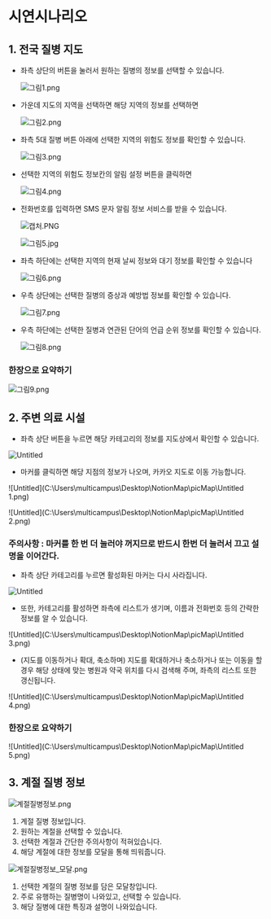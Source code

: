 # 시연시나리오

## 1. 전국 질병 지도

- 좌측 상단의 버튼을 눌러서 원하는 질병의 정보를 선택할 수 있습니다.
  
    ![그림1.png](picDisease/그림1.png)
    
- 가운데 지도의 지역을 선택하면 해당 지역의 정보를 선택하면
  
    ![그림2.png](picDisease/그림2.png)
    
- 좌측 5대 질병 버튼 아래에 선택한 지역의 위험도 정보를 확인할 수 있습니다.
  
    ![그림3.png](picDisease/그림3.png)
    
- 선택한 지역의 위험도 정보칸의 알림 설정 버튼을 클릭하면
  
    ![그림4.png](picDisease/그림4.png)
    

 

- 전화번호를 입력하면 SMS 문자 알림 정보 서비스를 받을 수 있습니다.
  
    ![캡처.PNG](picDisease/캡처.png)
    
    ![그림5.jpg](picDisease/그림5.jpg)
    
- 좌측 하단에는 선택한 지역의 현재 날씨 정보와 대기 정보를 확인할 수 있습니다
  
    ![그림6.png](picDisease/그림6.png)
    
- 우측 상단에는 선택한 질병의 증상과 예방법 정보를 확인할 수 있습니다.
  
    ![그림7.png](picDisease/그림7.png)
    
- 우측 하단에는 선택한 질병과 연관된 단어의 언급 순위 정보를 확인할 수 있습니다.
  
    ![그림8.png](picDisease/그림8.png)



### 한장으로 요약하기

![그림9.png](picDisease/그림9.png)



## 2. 주변 의료 시설

- 좌측 상단 버튼을 누르면 해당 카테고리의 정보를 지도상에서 확인할 수 있습니다.

![Untitled](C:\Users\multicampus\Desktop\NotionMap\picMap\Untitled.png)

- 마커를 클릭하면 해당 지점의 정보가 나오며, 카카오 지도로 이동 가능합니다.

![Untitled](C:\Users\multicampus\Desktop\NotionMap\picMap\Untitled 1.png)

![Untitled](C:\Users\multicampus\Desktop\NotionMap\picMap\Untitled 2.png)

### 주의사항 : 마커를 한 번 더 눌러야 꺼지므로 반드시 한번 더 눌러서 끄고 설명을 이어간다.

- 좌측 상단 카테고리를 누르면 활성화된 마커는 다시 사라집니다.

![Untitled](C:\Users\multicampus\Desktop\NotionMap\picMap\Untitled.png)

- 또한, 카테고리를 활성하면 좌측에 리스트가 생기며, 이름과 전화번호 등의 간략한 정보를 알 수 있습니다.

![Untitled](C:\Users\multicampus\Desktop\NotionMap\picMap\Untitled 3.png)

- (지도를 이동하거나 확대, 축소하며) 지도를 확대하거나 축소하거나 또는 이동을 할 경우 해당 상태에 맞는 병원과 약국 위치를 다시 검색해 주며, 좌측의 리스트 또한 갱신됩니다.

![Untitled](C:\Users\multicampus\Desktop\NotionMap\picMap\Untitled 4.png)

### 한장으로 요약하기

![Untitled](C:\Users\multicampus\Desktop\NotionMap\picMap\Untitled 5.png)



## 3. 계절 질병 정보

![계절질병정보.png](C:\Users\multicampus\Desktop\계절질병정보\picSeason\그림1.png)

1. 계절 질병 정보입니다.
2. 원하는 계절을 선택할 수 있습니다.
3. 선택한 계절과 간단한 주의사항이 적혀있습니다.
4. 해당 계절에 대한 정보를 모달을 통해 띄워줍니다.

![계절질병정보_모달.png](C:\Users\multicampus\Desktop\계절질병정보\picSeason\그림2.png)

1. 선택한 계절의 질병 정보를 담은 모달창입니다.
2. 주로 유행하는 질병명이 나와있고, 선택할 수 있습니다.
3. 해당 질병에 대한 특징과 설명이 나와있습니다.